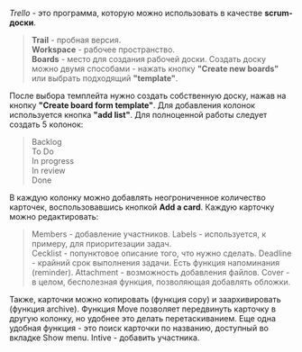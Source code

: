*Trello* - это программа, которую можно использовать в качестве **scrum-доски**.
> **Trail** - пробная версия.  
> **Workspace** - рабочее пространство.  
> **Boards** - место для создания рабочей доски. Создать доску можно двумя способами - нажать кнопку **"Create new boards"** или выбрать подходящий **"template"**. 

После выбора темплейта нужно создать собственную доску, нажав на кнопку **"Create board form template"**. Для добавления колонок используется кнопка **"add list"**. Для полноценной работы следует создать 5 колонок:
> Backlog  
> To Do  
> In progress  
> In review  
> Done  

В каждую колонку можно добавлять неогрониченное количество карточек, воспользовавшись кнопкой **Add a card**. Каждую карточку можно редактировать:
> Members - добавление участников.
> Labels - используется, к примеру, для приоритезации задач.  
> Cecklist - попунктовое описание того, что нужно сделать.
> Deadline - крайний срок выполнения задачи. Есть функция напоминания (reminder).
> Attachment - возможность добавления файлов.
> Cover - в целом, бесполезная функция, позволяющая добавлять обложки.

Также, карточки можно копировать (функция copy) и заархивировать (функция archive). Функция Move позволяет передвинуть карточку в другую колонку, но удобнее это делать перетаскиванием. Еще одна удобная функция - это поиск карточки по названию, доступный во вкладке Show menu. Intive - добавить участника.
